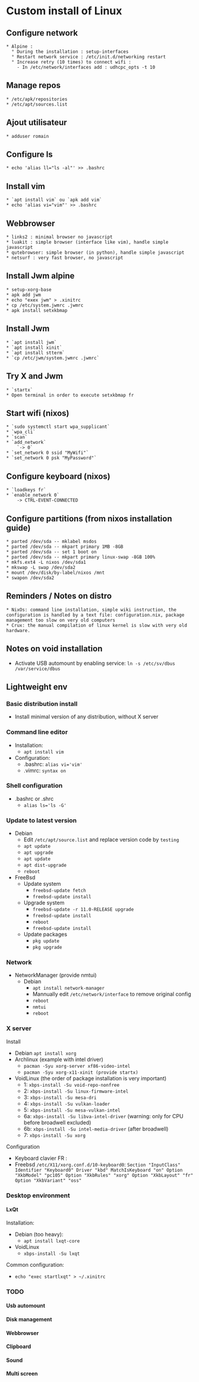 Custom install of Linux
=========================

  Configure network
  -------------------
    * Alpine : 
      ° During the installation : setup-interfaces 
      ° Restart network service : /etc/init.d/networking restart
      ° Increase retry (10 times) to connect wifi : 
        - In /etc/network/interfaces add : udhcpc_opts -t 10
        
  Manage repos 
  --------------
    * /etc/apk/repositories
    * /etc/apt/sources.list
        
  Ajout utilisateur
  -------------------
    * adduser romain
        
  Configure ls
  --------------
    * echo 'alias ll="ls -al"' >> .bashrc

  Install vim 
  -------------
    * `apt install vim` ou `apk add vim`
    * echo 'alias vi="vim"' >> .bashrc

  Webbrowser
  ------------
    * links2 : minimal browser no javascript
    * luakit : simple browser (interface like vim), handle simple javascript
    * qutebrowser: simple browser (in python), handle simple javascript
    * netsurf : very fast browser, no javascript

  Install Jwm alpine
  --------------------
    * setup-xorg-base
    * apk add jwm
    * echo "exex jwm" > .xinitrc
    * cp /etc/system.jwmrc .jwmrc
    * apk install setxkbmap

  Install Jwm
  -------------
    * `apt install jwm`
    * `apt install xinit`
    * `apt install stterm`
    * `cp /etc/jwm/system.jwmrc .jwmrc`
  
  Try X and Jwm
  ----------------
    * `startx`
    * Open terminal in order to execute setxkbmap fr
  
  Start wifi (nixos)
  --------------------
    * `sudo systemctl start wpa_supplicant`
    * `wpa_cli`
    * `scan`
    * `add_network`
        `-> 0`
    * `set_network 0 ssid "MyWifi"`
    * `set_network 0 psk "MyPassword"`

  Configure keyboard (nixos)
  ----------------------------
    * `loadkeys fr`
    * `enable_network 0`
        -> CTRL-EVENT-CONNECTED

  Configure partitions (from nixos installation guide)
  ------------------------------------------------------
    * parted /dev/sda -- mklabel msdos
    * parted /dev/sda -- mkpart primary 1MB -8GB
    * parted /dev/sda -- set 1 boot on
    * parted /dev/sda -- mkpart primary linux-swap -8GB 100%
    * mkfs.ext4 -L nixos /dev/sda1
    * mkswap -L swap /dev/sda2
    * mount /dev/disk/by-label/nixos /mnt
    * swapon /dev/sda2
  
  Reminders / Notes on distro
  -----------------------------
    * NixOs: command line installation, simple wiki instruction, the configuration is handled by a text file: configuration.nix, package management too slow on very old computers
    * Crux: the manual compilation of linux kernel is slow with very old hardware.

Notes on void installation
----------------------------
* Activate USB automount by enabling service: `ln -s /etc/sv/dbus /var/service/dbus`



Lightweight env
-----------------

### Basic distribution install
* Install minimal version of any distribution, without X server

### Command line editor
* Installation:
  * `apt install vim`
* Configuration:
  * .bashrc: `alias vi='vim'`
  * .vimrc: `syntax on`  

### Shell configuration
* .bashrc or .shrc
  * `alias ls='ls -G'`

### Update to latest version
* Debian
  * Edit `/etc/apt/source.list` and replace version code by `testing`
  * `apt update`
  * `apt upgrade`
  * `apt update`
  * `apt dist-upgrade`
  * `reboot`
* FreeBsd
  * Update system 
    * `freebsd-update fetch`
    * `freebsd-update install`
  * Upgrade system
    * `freebsd-update -r 11.0-RELEASE upgrade`
    * `freebsd-update install`
    * `reboot`
    * `freebsd-update install`
  * Update packages
    * `pkg update`
    * `pkg upgrade`

### Network
* NetworkManager (provide nmtui)
  * Debian
    * `apt install network-manager`
    * Mannually edit `/etc/network/interface` to remove original config
    * `reboot`
    * `nmtui`
    * `reboot`

### X server
Install
* Debian `apt install xorg`
* Archlinux (example with intel driver)
  * `pacman -Syu xorg-server xf86-video-intel`
  * `pacman -Syu xorg-x11-xinit (provide startx)`
* VoidLinux (the order of package installation is very important)
  * 1: `xbps-install -Su void-repo-nonfree`
  * 2: `xbps-install -Su linux-firmware-intel`
  * 3: `xbps-install -Su mesa-dri`
  * 4: `xbps-install -Su vulkan-loader`
  * 5: `xbps-install -Su mesa-vulkan-intel`
  * 6a: `xbps-install -Su libva-intel-driver` (warning: only for CPU before broadwell excluded)
  * 6b: `xbps-install -Su intel-media-driver` (after broadwell)
  * 7: `xbps-install -Su xorg`

Configuration
*  Keyboard   clavier FR : 
  * Freebsd `/etc/X11/xorg.conf.d/10-keyboard0`:
    `Section "InputClass"
    	Identifier "Keyboard0"
    	Driver "kbd"
    	MatchIsKeyboard "on"
    	Option "XkbModel" "pc105"
    	Option "XkbRules" "xorg"
    	Option "XkbLayout" "fr"
    	Option "XkbVariant" "oss"`


### Desktop environment
#### LxQt
Installation:
* Debian (too heavy):
  * `apt install lxqt-core`
* VoidLinux
  * `xbps-install -Su lxqt`

Common configuration:
* `echo "exec startlxqt" > ~/.xinitrc`


### TODO
#### Usb automount
#### Disk management
#### Webbrowser
#### Clipboard
#### Sound
#### Multi screen
